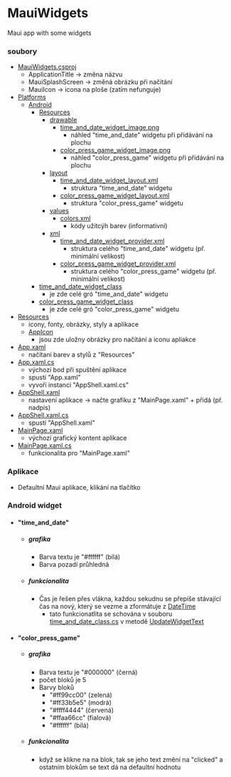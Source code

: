 # MauiWidgets
 Maui app with some widgets
### soubory
- [MauiWidgets.csproj](MauiWidgets.csproj)
   - ApplicationTitle -> změna názvu
   - MauiSplashScreen -> změná obrázku při načítání
   - MauiIcon -> icona na ploše (zatím nefunguje)
- [Platforms](Platforms/)
   - [Android](Platforms/Android/)
      - [Resources](Platforms/Android/Resources/)
         - [drawable](Platforms/Android/Resources/drawable/)
            - [time_and_date_widget_image.png](Platforms/Android/Resources/drawable/time_and_date_widget_image.png)
               - náhled "time_and_date" widgetu při přidávání na plochu
            - [color_press_game_widget_image.png](Platforms/Android/Resources/drawable/color_press_game_widget_image.png)
               - náhled "color_press_game" widgetu při přidávání na plochu
         - [layout](Platforms/Android/Resources/layout)
            - [time_and_date_widget_layout.xml](Platforms/Android/Resources/layout/time_and_date_widget_layout.xml)
               - struktura "time_and_date" widgetu
            - [color_press_game_widget_layout.xml](Platforms/Android/Resources/layout/color_press_game_widget_layout.xml)
               - struktura "color_press_game" widgetu
         - [values](Platforms/Android/Resources/values)
            - [colors.xml](Platforms/Android/Resources/values/colors.xml)
               - kódy užitcýh barev (informativní)
         - [xml](Platforms/Android/Resources/xml)
            - [time_and_date_widget_provider.xml](Platforms/Android/Resources/xml/time_and_date_widget_provider.xml)
               - struktura celého "time_and_date" widgetu (př. minimální velikost)
            - [color_press_game_widget_provider.xml](Platforms/Android/Resources/xml/color_press_game_widget_provider.xml)
               - struktura celého "color_press_game" widgetu (př. minimální velikost)
      - [time_and_date_widget_class](Platforms/Android/time_and_date_widget_class.cs)
         - je zde celé gró "time_and_date" widgetu
      - [color_press_game_widget_class](Platforms/Android/color_press_game_widget_class.cs)
         - je zde celé gró "color_press_game" widgetu
- [Resources](Resources/)
   - icony, fonty, obrázky, styly a aplikace
   - [AppIcon](Resources/AppIcon)
      - jsou zde uložny obrázky pro načítání a iconu apliakce
- [App.xaml](App.xaml)
   - načítaní barev a stylů z "Resources"
- [App.xaml.cs](App.xaml.cs)
   - výchozí bod při spuštění aplikace
   - spustí "App.xaml"
   - vyvoří instanci "AppShell.xaml.cs"
- [AppShell.xaml](AppShell.xaml)
   - nastavení aplikace -> načte grafiku z "MainPage.xaml" + přidá (př. nadpis)
- [AppShell.xaml.cs](AppShell.xaml.cs)
   - spustí "AppShell.xaml"
- [MainPage.xaml](MainPage.xaml)
   - výchozí grafický kontent aplikace
- [MainPage.xaml.cs](MainPage.xaml.cs)
   - funkcionalita pro "MainPage.xaml"

### Aplikace
- Defaultní Maui aplikace, klikání na tlačítko

### Android widget
- #### "time_and_date"
  - ##### grafika
    - Barva textu je "#ffffff" (bílá)
    - Barva pozadí průhledná

  - ##### funkcionalita
    - Čas je řešen přes vlákna, každou sekudnu se přepíše stávající čas na nový, který se vezme a zformátuje z [DateTime][DATE]
      - tato funkcionatlita se schována v souboru [time_and_date_class.cs](Platforms/Android/time_and_date_class.cs) v metodě [UpdateWidgetText](Platforms/Android/time_and_date_class.cs#L57)

- #### "color_press_game"
  - ##### grafika
    - Barva textu je "#000000" (černá)
    - počet bloků je 5
    - Barvy bloků
      - "#ff99cc00" (zelená)
      - "#ff33b5e5" (modrá)
      - "#ffff4444" (červená)
      - "#ffaa66cc" (fialová)
      - "#ffffff" (bílá)

  - ##### funkcionalita
    - když se klikne na na blok, tak se jeho text změní na "clicked" a ostatním blokům se text dá na defaultní hodnotu


   [DATE]: <https://learn.microsoft.com/cs-cz/dotnet/api/system.datetime?view=net-7.0>
